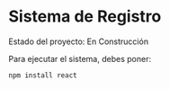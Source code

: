 <h1>Sistema de Registro</h1>

Estado del proyecto: En Construcción

Para ejecutar el sistema, debes poner:

```npm install react ```
